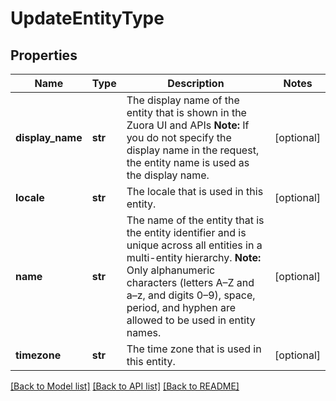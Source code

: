 # UpdateEntityType

## Properties
Name | Type | Description | Notes
------------ | ------------- | ------------- | -------------
**display_name** | **str** | The display name of the entity that is shown in the Zuora UI and APIs  **Note:** If you do not specify the display name in the request, the entity name is used as the display name. | [optional] 
**locale** | **str** | The locale that is used in this entity. | [optional] 
**name** | **str** | The name of the entity that is the entity identifier and is unique across all entities in a multi-entity hierarchy.  **Note:** Only alphanumeric characters (letters A–Z and a–z, and digits 0–9), space, period, and hyphen are allowed to be used in entity names.  | [optional] 
**timezone** | **str** | The time zone that is used in this entity. | [optional] 

[[Back to Model list]](../README.md#documentation-for-models) [[Back to API list]](../README.md#documentation-for-api-endpoints) [[Back to README]](../README.md)


